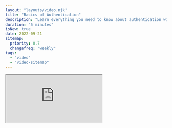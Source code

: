 ```yaml
---
layout: "layouts/video.njk"
title: "Basics of Authentication"
description: "Learn everything you need to know about authentication with this Authentication Series"
duration: "5 minutes"
isNew: true
date: 2022-09-21
sitemap:
  priority: 0.7
  changefreq: "weekly"
tags:
  - "video"
  - "video-sitemap"
---
```


<iframe class="w-full aspect-video mb-5" src="https://www.youtube.com/embed/Mcyt9SrZT6g" title="Basics of Authentication"></iframe>
